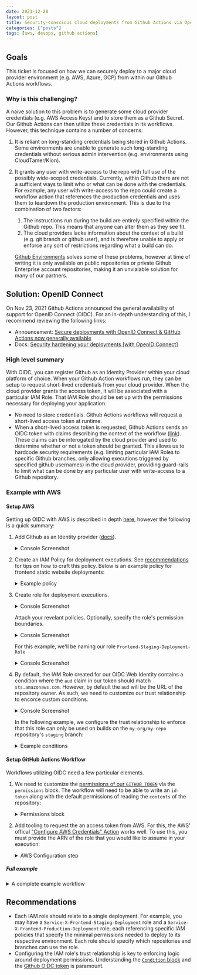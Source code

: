 ```yaml
---
date: 2021-12-20
layout: post
title: Security-conscious cloud deployments from Github Actions via OpenID Connect
categories: ["posts"]
tags: [aws, devops, github actions]
---
```


## Goals

This ticket is focused on how we can securely deploy to a major cloud provider environment (e.g. AWS, Azure, GCP) from within our Github Actions workflows.

### Why is this challenging?

A naive solution to this problem is to generate some cloud provider credentials (e.g. AWS Access Keys) and to store them as a Github Secret. Our Github Actions can then utilize these credentials in its workflows. However, this technique contains a number of concerns:

1. It is reliant on long-standing credentials being stored in Github Actions. Some environments are unable to generate such long-standing credentials without serious admin intervention (e.g. environments using CloudTamer/Kion).
1. It grants any user with write-access to the repo with full use of the possibly wide-scoped credentials. Currently, within Github there are not a sufficient ways to limit who or what can be done with the credentials. For example, any user with write-access to the repo could create a workflow action that references the production credentials and uses them to teardown the production environment. This is due to the combination of two factors:

   1. The instructions run during the build are entirely specified within the Github repo. This means that anyone can alter them as they see fit.
   1. The cloud providers lacks information about the context of a build (e.g. git branch or github user), and is therefore unable to apply or enforce any sort of restrictions regarding what a build can do.

   [Github Environments](https://docs.github.com/en/actions/deployment/targeting-different-environments/using-environments-for-deployment) solves some of these problems, however at time of writing it is only available on public repositories or private Github Enterprise account repositories, making it an unvialable solution for many of our partners.


## Solution: OpenID Connect

On Nov 23, 2021 Github Actions announced the general availability of support for OpenID Connect (OIDC). For an in-depth understanding of this, I recommend reviewing the following links:

- Announcement: [Secure deployments with OpenID Connect & GitHub Actions now generally available](https://github.blog/2021-11-23-secure-deployments-openid-connect-github-actions-generally-available/)
- Docs: [Security hardening your deployments [with OpenID Connect]](https://docs.github.com/en/actions/deployment/security-hardening-your-deployments)

### High level summary

With OIDC, you can register Github as an Identity Provider within your cloud platform of choice. When your Github Action workflows run, they can be setup to request short-lived credentials from your cloud provider. When the cloud provider grants the access token, it will be associated with a particular IAM Role. That IAM Role should be set up with the permissions necessary for deploying your application.

- No need to store credentials. Github Actions workflows will request a short-lived access token at runtime.
- When a short-lived access token is requested, Github Actions sends an OIDC token with claims describing the context of the workflow ([link](https://docs.github.com/en/actions/deployment/security-hardening-your-deployments/about-security-hardening-with-openid-connect#understanding-the-oidc-token)). These claims can be interogated by the cloud provider and used to determine whether or not a token should be granted. This allows us to hardcode security requirements (e.g. limiting particular IAM Roles to specific Github branches, only allowing executions triggered by specified github usernames) in the cloud provider, providing guard-rails to limit what can be done by any particular user with write-access to a Github repository.

### Example with AWS

#### Setup AWS

Setting up OIDC with AWS is described in depth [here](https://docs.github.com/en/actions/deployment/security-hardening-your-deployments/configuring-openid-connect-in-amazon-web-services), however the following is a quick summary:

1. Add Github as an Identity provider ([docs](https://docs.github.com/en/actions/deployment/security-hardening-your-deployments/configuring-openid-connect-in-amazon-web-services#adding-the-identity-provider-to-aws)).

   <details>
   <summary>Console Screenshot</summary>

   <img width="885" alt="Screen Shot 2021-12-20 at 9 53 21 AM" src="https://user-images.githubusercontent.com/897290/146828985-c767dfed-d34c-446b-8597-cb4b15fd922c.png">
   </details>

1. Create an IAM Policy for deployment executions. See [recommendations](#recommendations) for tips on how to craft this policy. Below is an example policy for frontend static website deployments:

   <details>
   <summary>Example policy</summary>

   ```json
   {
     "Version": "2012-10-17",
     "Statement": [
       {
         "Sid": "SyncS3Bucket",
         "Effect": "Allow",
         "Action": [
           "s3:ListBucket",
           "s3:GetObject",
           "s3:PutObject",
           "s3:PutObjectAcl",
           "s3:DeleteObject"
         ],
         "Resource": [
           "arn:aws:s3:::my-staging-bucket",
           "arn:aws:s3:::my-staging-bucket/*"
         ]
       },
       {
         "Sid": "InvalidateCloudfrontDistribution",
         "Effect": "Allow",
         "Action": ["cloudfront:CreateInvalidation"],
         "Resource": "*"
       }
     ]
   }
   ```

1. Create role for deployment executions.

   <details>
   <summary>Console Screenshot</summary>
   <img width="982" alt="Screen Shot 2021-12-20 at 12 37 18 PM" src="https://user-images.githubusercontent.com/897290/146829615-0359eb95-7859-4433-ad21-fc1b5b17f47c.png">
   </details>

   Attach your revelant policies. Optionally, specify the role's permission boundaries.

   <details>
   <summary>Console Screenshot</summary>

   ![image](https://user-images.githubusercontent.com/897290/146830755-0ddf31ad-7249-4032-8a7e-8278d4319597.png)
   </details>

   For this example, we'll be naming our role `Frontend-Staging-Deployment-Role`

   <details>
   <summary>Console Screenshot</summary>

   ![image](https://user-images.githubusercontent.com/897290/146831434-b69cb9d2-2776-4909-a237-508d9dbf0f8b.png)
   </details>

1. By default, the IAM Role created for our OIDC Web Identity contains a condition where the `aud` claim in our token should match `sts.amazonaws.com`. However, by default the `aud` will be the URL of the repository owner. As such, we need to customize our trust relationship to encorce custom conditions.

   <details>
   <summary>Console Screenshot</summary>

   ![image](https://user-images.githubusercontent.com/897290/146832709-cb125143-9a7b-48c2-9532-71c87191f410.png)
   </details>

   In the following example, we configure the trust relationship to enforce that this role can only be used on builds on the `my-org/my-repo` repository's `staging` branch:

   <details>
   <summary>Example conditions</summary>

   ```json
   {
     "Version": "2012-10-17",
     "Statement": [
       {
         "Effect": "Allow",
         "Principal": {
           "Federated": "arn:aws:iam::123456789000:oidc-provider/token.actions.githubusercontent.com"
         },
         "Action": "sts:AssumeRoleWithWebIdentity",
         "Condition": {
           "StringEquals": {
             "token.actions.githubusercontent.com:sub": "repo:my-org/my-repo:ref:refs/heads/staging"
           }
         }
       }
     ]
   }
   ```

   </details>

#### Setup GitHub Actions Workflow

Workflows utilizing OIDC need a few particular elements.

1. We need to customize the [permissions of our `GITHUB_TOKEN`](https://docs.github.com/en/actions/security-guides/automatic-token-authentication#permissions-for-the-github_token) via the `permissions` block. The workflow will need to be able to write an `id-token` along with the default permissions of reading the `contents` of the repository:

    <details>
    <summary>Permissions block</summary>

   ```yaml
   permissions:
     id-token: write
     contents: read
   ```

    </details>

1. Add tooling to request the an access token from AWS. For this, the AWS' offical ["Configure AWS Credentials" Action](https://github.com/marketplace/actions/configure-aws-credentials-action-for-github-actions) works well. To use this, you must provide the ARN of the role that you would like to assume in your execution:

   <details>
   <summary>AWS Configuration step</summary>

   ```yaml
   - name: Configure AWS credentials
     uses: aws-actions/configure-aws-credentials@v1
     with:
       role-to-assume: arn:aws:iam::123456789000:role/Frontend-Staging-Deployment-Role
       aws-region: us-west-2
   ```

   </details>

##### Full example

<details>

<summary>A complete example workflow</summary>

```yaml
name: Deploy Staging Frontend

on:
  push:
    branches:
      - staging

permissions:
  id-token: write
  contents: read

jobs:
  build:
    runs-on: ubuntu-latest

    steps:
      - name: Setup Node.js
        uses: actions/setup-node@v2
        with:
          node-version: 12

      - name: Check out repository code
        uses: actions/checkout@v2

      - name: Install dependencies
        run: npm install

      - name: Build code
        run: npm run build

      - name: Configure AWS credentials
        uses: aws-actions/configure-aws-credentials@v1
        with:
          role-to-assume: arn:aws:iam::123456789000:role/Frontend-Staging-Deployment-Role
          aws-region: us-west-2

      - name: Sync with S3 bucket
        env:
          BUCKET: my-staging-bucket
        run: |
          aws s3 sync \
            ./build "s3://${BUCKET}" \
            --acl public-read \
            --follow-symlinks \
            --delete

      - name: Invalidate CloudFront
        env:
          DISTRIBUTION: EDFDVBD6EXAMPLE
        run: |
          aws cloudfront create-invalidation \
            --distribution-id $DISTRIBUTION \
            --paths "/*"
```

In the above example, we have hardcoded the Role ARN, S3 Bucket, and Cloudfront Distribution ID in the workflow file. However, you may prefer to store these values as Github Secrets. This allows the values to be changed without a code change and additionally helps avoid data-leak. An example:

```yaml
- name: Configure AWS credentials
  uses: aws-actions/configure-aws-credentials@v1
  with:
    role-to-assume: ${{ secrets.STAGING_CD_ROLE_ARN }}
    aws-region: us-west-2

- name: Sync with S3 bucket
  env:
    BUCKET: ${{ secrets.STAGING_BUCKET_NAME }}
  run: |
    aws s3 sync \
      ./build "s3://${BUCKET}" \
      --acl public-read \
      --follow-symlinks \
      --delete

- name: Invalidate CloudFront
  env:
    DISTRIBUTION: ${{ secrets.STAGING_DISTRIBUTION_ID }}
  run: |
    aws cloudfront create-invalidation \
      --distribution-id $DISTRIBUTION \
      --paths "/*"
```

</details>

## Recommendations

- Each IAM role should relate to a single deployment. For example, you may have a `Service-X-Frontend-Staging-Deployment` role and a `Service-X-Frontend-Production-Deployment` role, each referencing specific IAM policies that specify the minimal permissions needed to deploy to its respective environment. Each role should specify which repositories and branches can use the role.
- Configuring the IAM role's trust relationship is key to enforcing logic around deployment permissions. Understanding the [`Condition` block](https://docs.aws.amazon.com/IAM/latest/UserGuide/reference_policies_elements_condition.html) and the [Github OIDC token](https://docs.github.com/en/actions/deployment/security-hardening-your-deployments/about-security-hardening-with-openid-connect#understanding-the-oidc-token) is paramount.

